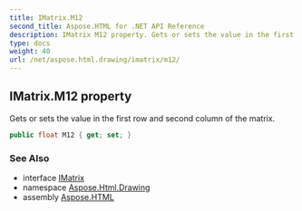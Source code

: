```yaml
---
title: IMatrix.M12
second_title: Aspose.HTML for .NET API Reference
description: IMatrix M12 property. Gets or sets the value in the first row and second column of the matrix
type: docs
weight: 40
url: /net/aspose.html.drawing/imatrix/m12/
---
```

## IMatrix.M12 property

Gets or sets the value in the first row and second column of the matrix.

```csharp
public float M12 { get; set; }
```

### See Also

* interface [IMatrix](../)
* namespace [Aspose.Html.Drawing](../../../aspose.html.drawing/)
* assembly [Aspose.HTML](../../../)
